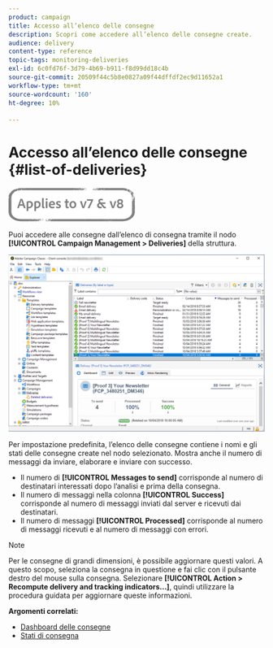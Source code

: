 ```yaml
---
product: campaign
title: Accesso all’elenco delle consegne
description: Scopri come accedere all’elenco delle consegne create.
audience: delivery
content-type: reference
topic-tags: monitoring-deliveries
exl-id: 6c0fd76f-3d79-4b69-b911-f8d99dd18c4b
source-git-commit: 20509f44c5b8e0827a09f44dffdf2ec9d11652a1
workflow-type: tm+mt
source-wordcount: '160'
ht-degree: 10%

---
```


# Accesso all’elenco delle consegne {#list-of-deliveries}

![](../../assets/common.svg)

Puoi accedere alle consegne dall’elenco di consegna tramite il nodo **[!UICONTROL Campaign Management > Deliveries]** della struttura.

![](assets/deliveries-list.png)

Per impostazione predefinita, l’elenco delle consegne contiene i nomi e gli stati delle consegne create nel nodo selezionato. Mostra anche il numero di messaggi da inviare, elaborare e inviare con successo.

* Il numero di **[!UICONTROL Messages to send]** corrisponde al numero di destinatari interessati dopo l’analisi e prima della consegna.
* Il numero di messaggi nella colonna **[!UICONTROL Success]** corrisponde al numero di messaggi inviati dal server e ricevuti dai destinatari.
* Il numero di messaggi **[!UICONTROL Processed]** corrisponde al numero di messaggi ricevuti e al numero di messaggi con errori.

>[!NOTE]
>
>Per le consegne di grandi dimensioni, è possibile aggiornare questi valori. A questo scopo, seleziona la consegna in questione e fai clic con il pulsante destro del mouse sulla consegna. Selezionare **[!UICONTROL Action > Recompute delivery and tracking indicators...]**, quindi utilizzare la procedura guidata per aggiornare queste informazioni.

**Argomenti correlati:**

* [Dashboard delle consegne](delivery-dashboard.md)
* [Stati di consegna](delivery-statuses.md)
